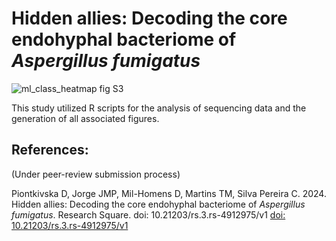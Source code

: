 # Hidden allies: Decoding the core endohyphal bacteriome of _Aspergillus fumigatus_

![ml_class_heatmap fig S3](https://github.com/user-attachments/assets/024e5e42-45d6-46fe-ba3e-22e57c544c24)


This study utilized R scripts for the analysis of sequencing data and the generation of all associated figures.

## References:

(Under peer-review submission process)

Piontkivska D, Jorge JMP, Mil-Homens D, Martins TM, Silva Pereira C. 2024. Hidden allies: Decoding the core endohyphal bacteriome of _Aspergillus fumigatus_. Research Square. doi: 10.21203/rs.3.rs-4912975/v1 [doi: 10.21203/rs.3.rs-4912975/v1](https://doi.org/10.21203/rs.3.rs-4912975/v1)
